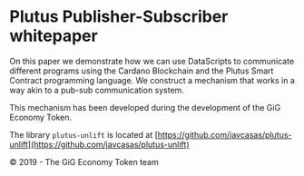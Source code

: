 # Plutus Publisher-Subscriber whitepaper

On this paper we demonstrate how we can use DataScripts to communicate different programs using the Cardano Blockchain and the Plutus Smart Contract programming language. We construct a mechanism that works in a way akin to a pub-sub communication system.

This mechanism has been developed during the development of the GiG Economy Token.

The library `plutus-unlift` is located at [https://github.com/javcasas/plutus-unlift](https://github.com/javcasas/plutus-unlift)

&copy; 2019 - The GiG Economy Token team
